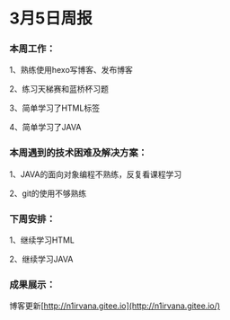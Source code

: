 # 3月5日周报

### 本周工作：

1、熟练使用hexo写博客、发布博客

2、练习天梯赛和蓝桥杯习题

3、简单学习了HTML标签

4、简单学习了JAVA

### 本周遇到的技术困难及解决方案：

1、JAVA的面向对象编程不熟练，反复看课程学习

2、git的使用不够熟练

### 下周安排：

1、继续学习HTML

2、继续学习JAVA

### 成果展示：

博客更新[http://n1irvana.gitee.io](http://n1irvana.gitee.io/)